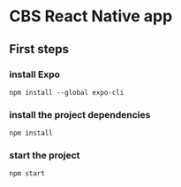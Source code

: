 # CBS React Native app

## First steps

### install Expo

```npm install --global expo-cli```

### install the project dependencies 

``` npm install ```

### start the project

``` npm start ```
